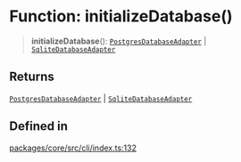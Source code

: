 # Function: initializeDatabase()

> **initializeDatabase**(): [`PostgresDatabaseAdapter`](../classes/PostgresDatabaseAdapter.md) \| [`SqliteDatabaseAdapter`](../classes/SqliteDatabaseAdapter.md)

## Returns

[`PostgresDatabaseAdapter`](../classes/PostgresDatabaseAdapter.md) \| [`SqliteDatabaseAdapter`](../classes/SqliteDatabaseAdapter.md)

## Defined in

[packages/core/src/cli/index.ts:132](https://github.com/ai16z/eliza/blob/main/packages/core/src/cli/index.ts#L132)
